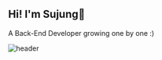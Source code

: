 ## Hi! I'm Sujung👋

A Back-End Developer growing one by one :)

![header](https://capsule-render.vercel.app/api?type=waving&color=auto&height=150&section=header&text=Sujung%20GitHub!&fontSize=40)


<!--
**sujung420/sujung420** is a ✨ _special_ ✨ repository because its `README.md` (this file) appears on your GitHub profile.

Here are some ideas to get you started:

- 🔭 I’m currently working on ...
- 🌱 I’m currently learning ...
- 👯 I’m looking to collaborate on ...
- 🤔 I’m looking for help with ...
- 💬 Ask me about ...
- 📫 How to reach me: ...
- 😄 Pronouns: ...
- ⚡ Fun fact: ...
-->
